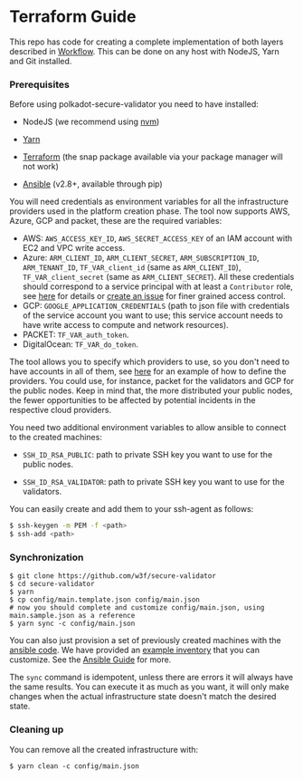 # Terraform Guide

This repo has code for creating a complete implementation of both layers
described in [Workflow](README.md/#workflow). This can be done on any host with
NodeJS, Yarn and Git installed.

### Prerequisites

Before using polkadot-secure-validator you need to have installed:

* NodeJS (we recommend using [nvm](https://github.com/nvm-sh/nvm))

* [Yarn](https://yarnpkg.com/lang/en/docs/install)

* [Terraform](https://www.terraform.io/downloads.html) (the snap package available via your package manager will not work)

* [Ansible](https://docs.ansible.com/ansible/latest/installation_guide/intro_installation.html) (v2.8+, available through pip)

You will need credentials as environment variables for all the infrastructure providers
used in the platform creation phase. The tool now supports AWS, Azure, GCP and packet,
these are the required variables:

* AWS: `AWS_ACCESS_KEY_ID`, `AWS_SECRET_ACCESS_KEY` of an IAM account with EC2
and VPC write access.
* Azure: `ARM_CLIENT_ID`, `ARM_CLIENT_SECRET`, `ARM_SUBSCRIPTION_ID`,
`ARM_TENANT_ID`, `TF_VAR_client_id` (same as `ARM_CLIENT_ID`),
`TF_VAR_client_secret` (same as `ARM_CLIENT_SECRET`). All these credentials
should correspond to a service principal with at least a `Contributor` role,
see [here](https://docs.microsoft.com/en-us/azure/role-based-access-control/role-assignments-portal)
for details or [create an issue](https://github.com/w3f/polkadot-secure-validator/issues/new) for
finer grained access control.
* GCP: `GOOGLE_APPLICATION_CREDENTIALS` (path to json file with credentials of
the service account you want to use; this service account needs to have write
access to compute and network resources).
* PACKET: `TF_VAR_auth_token`.
* DigitalOcean: `TF_VAR_do_token`.

The tool allows you to specify which providers to use, so you don't need to have
accounts in all of them, see [here](https://github.com/w3f/polkadot-secure-validator/blob/master/config/main.sample.json)
for an example of how to define the providers. You could use, for instance,
packet for the validators and GCP for the public nodes. Keep in mind that, the
more distributed your public nodes, the fewer opportunities to be affected by
potential incidents in the respective cloud providers.

You need two additional environment variables to allow ansible to connect to the
created machines:

* `SSH_ID_RSA_PUBLIC`: path to private SSH key you want to use for the public
nodes.

* `SSH_ID_RSA_VALIDATOR`: path to private SSH key you want to use for the
validators.

You can easily create and add them to your ssh-agent as follows:

```bash
$ ssh-keygen -m PEM -f <path>
$ ssh-add <path>
```

### Synchronization

```
$ git clone https://github.com/w3f/secure-validator
$ cd secure-validator
$ yarn
$ cp config/main.template.json config/main.json
# now you should complete and customize config/main.json, using main.sample.json as a reference
$ yarn sync -c config/main.json
```

You can also just provision a set of previously created machines with the
[ansible code](ansible). We have provided an [example
inventory](ansible/inventory.sample) that you can customize. See the [Ansible
Guide](GUIDE_ANSIBLE.md) for more.

The `sync` command is idempotent, unless there are errors it will always have
the same results. You can execute it as much as you want, it will only make
changes when the actual infrastructure state doesn't match the desired state.

### Cleaning up

You can remove all the created infrastructure with:

```
$ yarn clean -c config/main.json
```
